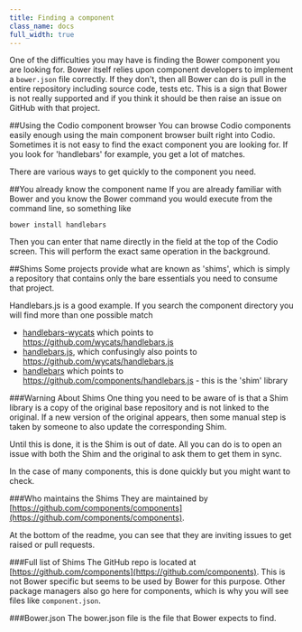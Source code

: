 ```yaml
---
title: Finding a component
class_name: docs
full_width: true
---
```


One of the difficulties you may have is finding the Bower component you are looking for. Bower itself relies upon component developers to implement a `bower.json` file correctly. If they don't, then all Bower can do is pull in the entire repository including source code, tests etc. This is a sign that Bower is not really supported and if you think it should be then raise an issue on GitHub with that project.

##Using the Codio component browser
You can browse Codio components easily enough using the main component browser built right into Codio. Sometimes it is not easy to find the exact component you are looking for. If you look for 'handlebars' for example, you get a lot of matches. 

There are various ways to get quickly to the component you need.

##You already know the component name
If you are already familiar with Bower and you know the Bower command you would execute from the command line, so something like

  `bower install handlebars`

Then you can enter that name directly in the field at the top of the Codio screen. This will perform the exact same operation in the background.

##Shims
Some projects provide what are known as 'shims', which is simply a repository that contains only the bare essentials you need to consume that project.

Handlebars.js is a good example. If you search the component directory you will find more than one possible match

- [handlebars-wycats](https://github.com/wycats/handlebars.js) which points to https://github.com/wycats/handlebars.js
- [handlebars.js](https://github.com/wycats/handlebars.js), which confusingly also points to https://github.com/wycats/handlebars.js
- [handlebars](https://github.com/components/handlebars.js) which points to https://github.com/components/handlebars.js - this is the 'shim' library

###Warning About Shims
One thing you need to be aware of is that a Shim library is a copy of the original base repository and is not linked to the original. If a new version of the original appears, then some manual step is taken by someone to also update the corresponding Shim. 

Until this is done, it is the Shim is out of date. All you can do is to open an issue with both the Shim and the original to ask them to get them in sync.

In the case of many components, this is done quickly but you might want to check.

###Who maintains the Shims
They are maintained by [https://github.com/components/components](https://github.com/components/components).

At the bottom of the readme, you can see that they are inviting issues to get raised or pull requests.

###Full list of Shims
The GitHub repo is located at [https://github.com/components](https://github.com/components). This is not Bower specific but seems to be used by Bower for this purpose. Other package managers also go here for components, which is why you will see files like `component.json`.

###Bower.json
The bower.json file is the file that Bower expects to find.

